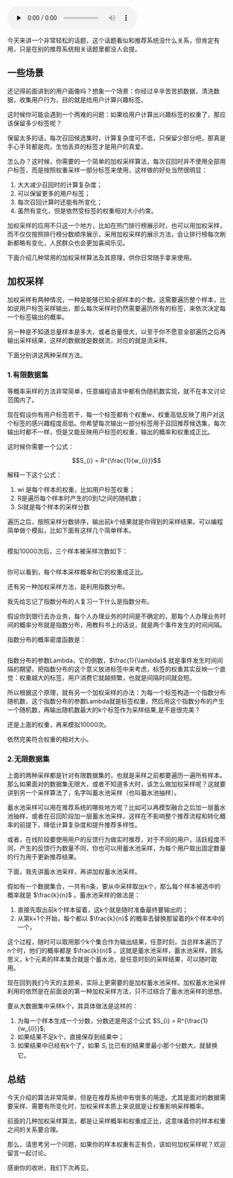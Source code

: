 <audio id="audio" title="22 | 实用的加权采样算法" controls="" preload="none"><source id="mp3" src="https://static001.geekbang.org/resource/audio/84/74/84f855c0a04dcefcac5dd8d0dac13974.mp3"></audio>

今天来讲一个非常轻松的话题，这个话题看似和推荐系统没什么关系，但肯定有用，只是在别的推荐系统相关话题里都没人会提。

## 一些场景

还记得前面讲到的用户画像吗？想象一个场景：你经过辛辛苦苦抓数据，清洗数据，收集用户行为，目的就是给用户计算兴趣标签。

这时候你可能会遇到一个两难的问题：如果给用户计算出兴趣标签的权重了，那应该保留多少标签呢？

保留太多的话，每次召回候选集时，计算复杂度可不低，只保留少部分吧，那真是手心手背都是肉，生怕丢弃的标签才是用户的真爱。

怎么办？这时候，你需要的一个简单的加权采样算法，每次召回时并不使用全部用户标签，而是按照权重采样一部分标签来使用，这样做的好处当然很明显：

1. 大大减少召回时的计算复杂度；
1. 可以保留更多的用户标签；
1. 每次召回计算时还能有所变化；
1. 虽然有变化，但是依然受标签的权重相对大小约束。

加权采样的应用不只这一个地方，比如在热门排行榜展示时，也可以用加权采样，而不仅仅按照排行榜分数顺序展示，采用加权采样的展示方法，会让排行榜每次刷新都略有变化，人民群众也会更加喜闻乐见。

下面介绍几种常用的加权采样算法及其原理，供你日常随手拿来使用。

## 加权采样

加权采样有两种情况，一种是能够已知全部样本的个数。这需要遍历整个样本，比如说用户标签采样输出，那么每次采样时仍然需要遍历所有的标签，来依次决定每一个标签输出的概率。

另一种是不知道总量样本是多大，或者总量很大，以至于你不愿意全部遍历之后再输出采样结果，这样的数据就是数据流，对应的就是流采样。

下面分别讲这两种采样方法。

### 1.有限数据集

等概率采样的方法非常简单，任意编程语言中都有伪随机数实现，就不在本文讨论范围内了。

现在假设你有用户标签若干，每一个标签都有个权重w，权重高低反映了用户对这个标签的感兴趣程度高低。你希望每次输出一部分标签用于召回推荐候选集，每次输出时都不一样，但是又能反映用户标签的权重，输出的概率和权重成正比。

这时候你需要一个公式：

$$S_{i} = R^{\frac{1}{w_{i}}}$$

解释一下这个公式：

1. wi 是每个样本的权重，比如用户标签权重；
1. R是遍历每个样本时产生的0到1之间的随机数；
1. Si就是每个样本的采样分数

遍历之后，按照采样分数排序，输出前k个结果就是你得到的采样结果。可以编程简单做个模拟，比如下面有这样几个简单样本。

<img src="https://static001.geekbang.org/resource/image/70/7e/70e81cc194a14ba091a91ecb8bf2477e.png" alt="" />

模拟10000次后，三个样本被采样次数如下：

<img src="https://static001.geekbang.org/resource/image/dc/27/dc701147b5785fd40ad7205364feeb27.png" alt="" />

你可以看到，每个样本采样概率和它的权重成正比。

还有另一种加权采样方法，是利用指数分布。

我先给忘记了指数分布的人复习一下什么是指数分布。

假设你到银行去办业务，每个人办理业务的时间是不确定的，那每个人办理业务时间的概率分布就是指数分布，用教科书上的话说，就是两个事件发生的时间间隔。

指数分布的概率密度函数是：

<img src="https://static001.geekbang.org/resource/image/98/70/9894def1fc772650414574cbfbd55170.png" alt="" />

指数分布的参数Lambda，它的倒数，$\frac{1}{\lambda}$ 就是事件发生时间间隔的期望。把指数分布的这个意义放进标签中来考虑，标签的权重其实反映一个直觉：权重越大的标签，用户消费它就越频繁，也就是间隔时间就会短。

所以根据这个原理，就有另一个加权采样的办法：为每一个标签构造一个指数分布随机数，这个指数分布的参数Lambda就是标签权重，然后用这个指数分布的产生一个随机数，再输出随机数最大的k个标签作为采样结果,是不是很完美？

还是上面的权重，再来模拟10000次。<br />
<img src="https://static001.geekbang.org/resource/image/46/df/468fcee6b610b57649a62ad9904e75df.png" alt="" />

依然完美符合权重的相对大小。

### 2.无限数据集

上面的两种采样都是针对有限数据集的，也就是采样之前都要遍历一遍所有样本。那么如果面对的数据集无限大，或者不知道多大时，该怎么做加权采样呢？这就要讲到另一个采样算法了，名字叫蓄水池采样（也叫蓄水池抽样）。

蓄水池采样可以用在推荐系统的哪些地方呢？比如可以再模型融合之后加一层蓄水池抽样，或者在召回阶段加一层蓄水池采样，这样在不影响整个推荐流程和转化概率的前提下，降低计算复杂度和提升推荐多样性。

或者，在线阶段要使用用户的反馈行为做实时推荐，对于不同的用户，活跃程度不同，产生的反馈行为数量不同，你也可以用蓄水池采样，为每个用户取出固定数量的行为用于更新推荐结果。

下面，我先讲蓄水池采样，再讲加权蓄水池采样。

假如有一个数据集合，一共有n条，要从中采样取出k个，那么每个样本被选中的概率就是 $\frac{k}{n}$ 。蓄水池采样的做法是：

1. 直接先取出前k个样本留着，这k个就是随时准备最终要输出的；
1. 从第k+1个开始，每个都以 $\frac{k}{n}$ 的概率去替换那留着的k个样本中的一个。

这个过程，随时可以取用那个k个集合作为输出结果，任意时刻，当总样本遍历了n个时，他们的概率都是 $\frac{k}{n}$ 。这就是蓄水池采样，蓄水池采样，顾名思义，k个元素的样本集合就是个蓄水池，是任意时刻的采样结果，可以随时取用。

现在回到我们今天的主题来，实际上更需要的是加权蓄水池采样。加权蓄水池采样利用的依然是在前面说的第一种加权采样方法，只不过结合了蓄水池采样的思想。

要从大数据集中采样k个，其具体做法是这样的：

1. 为每一个样本生成一个分数，分数还是用这个公式 $S_{i} = R^{\frac{1}{w_{i}}}$;
1. 如果结果不足k个，直接保存到结果中；
1. 如果结果中已经有k个了，如果 $S_{i}$ 比已有的结果里最小那个分数大，就替换它。

## 总结

今天介绍的算法非常简单，但是在推荐系统中有很多的用途。尤其是面对的数据需要采样、需要有所变化时，加权采样本质上来说就是让权重影响采样概率。

前面的几种加权采样算法，都是让采样概率和权重成正比，这意味着你的样本权重之间的关系要合理。

那么，请思考另一个问题，如果你的样本权重有正有负，该如何加权采样呢？欢迎留言一起讨论。

感谢你的收听，我们下次再见。

<img src="https://static001.geekbang.org/resource/image/87/b0/873b086966136189db14874181823fb0.jpg" alt="" />
